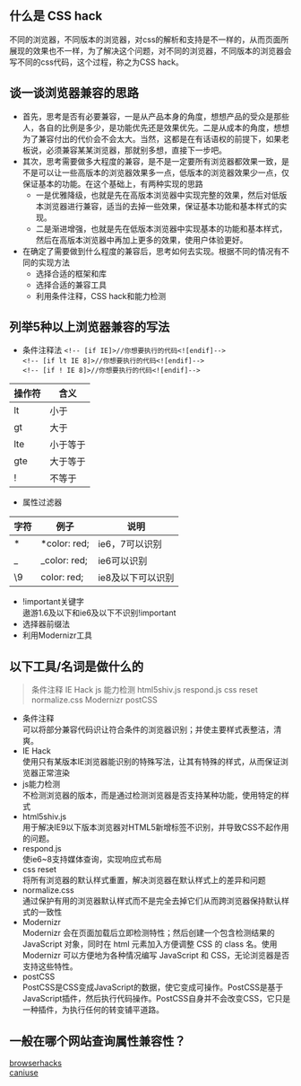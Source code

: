 ## 什么是 CSS hack
不同的浏览器，不同版本的浏览器，对css的解析和支持是不一样的，从而页面所展现的效果也不一样，为了解决这个问题，对不同的浏览器，不同版本的浏览器会写不同的css代码，这个过程，称之为CSS hack。

## 谈一谈浏览器兼容的思路
* 首先，思考是否有必要兼容，一是从产品本身的角度，想想产品的受众是那些人，各自的比例是多少，是功能优先还是效果优先。二是从成本的角度，想想为了兼容付出的代价会不会太大。当然，这都是在有话语权的前提下，如果老板说，必须兼容某某浏览器，那就别多想，直接下一步吧。
* 其次，思考需要做多大程度的兼容，是不是一定要所有浏览器都效果一致，是不是可以让一些高版本的浏览器效果多一点，低版本的浏览器效果少一点，仅保证基本的功能。在这个基础上，有两种实现的思路
  * 一是优雅降级，也就是先在高版本浏览器中实现完整的效果，然后对低版本浏览器进行兼容，适当的去掉一些效果，保证基本功能和基本样式的实现。
  * 二是渐进增强，也就是先在低版本浏览器中实现基本的功能和基本样式，然后在高版本浏览器中再加上更多的效果，使用户体验更好。
* 在确定了需要做到什么程度的兼容后，思考如何去实现。根据不同的情况有不同的实现方法
  * 选择合适的框架和库
  * 选择合适的兼容工具
  * 利用条件注释，CSS hack和能力检测

## 列举5种以上浏览器兼容的写法
* 条件注释法
`<!-- [if IE]>//你想要执行的代码<![endif]-->`  
`<!-- [if lt IE 8]>//你想要执行的代码<![endif]-->`  
`<!-- [if ! IE 8]>//你想要执行的代码<![endif]-->`  

|操作符|含义|
|---------|------|
|lt         |小于|
|gt        |大于|
|lte       |小于等于|
|gte      |大于等于|
|!          |不等于|
* 属性过滤器

|字符|例子|说明|
|------|------|------|
|*|*color: red;|ie6，7可以识别|
|_|_color: red;|ie6可以识别|
|\9|color: red;|ie8及以下可以识别|

* !important关键字  
  遨游1.6及以下和ie6及以下不识别!important
* 选择器前缀法
* 利用Modernizr工具

## 以下工具/名词是做什么的
> 条件注释
IE Hack
js 能力检测
html5shiv.js
respond.js
css reset
normalize.css
Modernizr
postCSS

* 条件注释  
可以将部分兼容代码识让符合条件的浏览器识别；并使主要样式表整洁，清爽。
* IE Hack  
使用只有某版本IE浏览器能识别的特殊写法，让其有特殊的样式，从而保证浏览器正常渲染
* js能力检测  
不检测浏览器的版本，而是通过检测浏览器是否支持某种功能，使用特定的样式
* html5shiv.js  
用于解决IE9以下版本浏览器对HTML5新增标签不识别，并导致CSS不起作用的问题。
* respond.js  
使ie6~8支持媒体查询，实现响应式布局
* css reset  
将所有浏览器的默认样式重置，解决浏览器在默认样式上的差异和问题
* normalize.css  
通过保护有用的浏览器默认样式而不是完全去掉它们从而跨浏览器保持默认样式的一致性
* Modernizr  
Modernizr 会在页面加载后立即检测特性；然后创建一个包含检测结果的 JavaScript 对象，同时在 html 元素加入方便调整 CSS 的 class 名。使用Modernizr 可以方便地为各种情况编写 JavaScript 和 CSS，无论浏览器是否支持这些特性。
* postCSS  
PostCSS是CSS变成JavaScript的数据，使它变成可操作。PostCSS是基于JavaScript插件，然后执行代码操作。PostCSS自身并不会改变CSS，它只是一种插件，为执行任何的转变铺平道路。

## 一般在哪个网站查询属性兼容性？
[browserhacks](http://browserhacks.com/)  
[caniuse](http://caniuse.com/)